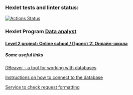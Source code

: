 ### Hexlet tests and linter status:
[![Actions Status](https://github.com/paalso/data-analytics-project-96/actions/workflows/hexlet-check.yml/badge.svg)](https://github.com/paalso/data-analytics-project-96/actions)

### Hexlet Program [Data analyst](https://ru.hexlet.io/programs/data-analytics)

#### [Level 2 project: Online school / Проект 2: Онлайн-школа](https://ru.hexlet.io/programs/data-analytics/projects/962)

##### Some useful links
[DBeaver - a tool for working with databases](https://dbeaver.io/download/)

[Instructions on how to connect to the database](https://dbeaver.com/docs/wiki/Create-Connection/)

[Service to check request formatting](https://online.sqlfluff.com/)
